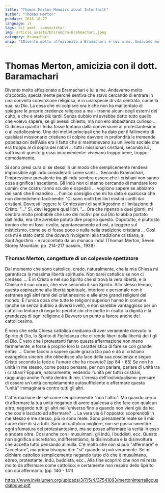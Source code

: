 ```yaml
---
title: "Thomas Merton Memoirs about Interfaith"
author: "Thomas Merton"
pubdate: 2016-10-27
language: it
tags: sit amet, consectetur
img: article_assets/Dhirendra-Brahmachari.jpeg
category: Bramachari
snip: "IDivento molto affezionato a Bramachari e lui a me. Andavamo molto d'accordo, specialmente perché sentiva che stavo cercando di entrare in una convinta convinzione religiosa, e in una specie di vita centrata, come la sua, su Dio."
---
```


# Thomas Merton, amicizia con il dott. Baramachari

Divento molto affezionato a Bramachari e lui a me. Andavamo molto d'accordo, specialmente perché sentiva che stavo cercando di entrare in una convinta convinzione religiosa, e in una specie di vita centrata, come la sua, su Dio. La cosa che mi colpisce ora è che non ha mai tentato di spiegare le proprie credenze religiose a me - tranne alcuni degli esterni del culto, e che è stato più tardi. Senza dubbio mi avrebbe detto tutto quello che volevo sapere, se gli avessi chiesto, ma non ero abbastanza curioso ... Ci diceva quanto l'India fosse lontana dalla conversione al protestantesimo o al cattolicesimo. Uno dei motivi principali che ha dato per il fallimento di qualsiasi missionario cristiano di colpire davvero in profondità le tremende popolazioni dell'Asia era il fatto che si mantenevano su un livello sociale che era troppo al di sopra dei nativi ... tutti i missionari cristiani, secondo lui , soffriva di questo grosso inconveniente: vivevano troppo bene, troppo comodamente.

Si sono presi cura di se stessi in un modo che semplicemente rendeva impossibile agli indù considerarli come santi ... Secondo Bramachari, l'impressione prevalente tra gli indù sembra essere che i cristiani non sanno cosa significa l'ascetismo. Gli indù non ci stanno cercando di mandare loro uomini che costruiranno scuole e ospedali ... vogliono sapere se abbiamo dei santi che li mandino ... l'unico consiglio che mi ha dato è qualcosa che non dimenticherò facilmente: "Ci sono molti bei libri mistici scritti dai cristiani. Dovresti leggere le Confessioni di sant'Agostino e l'imitazione di Cristo. "..." Sì, devi leggere quei libri. "... Ora che ripenso a quei giorni, mi sembra molto probabile che uno dei motivi per cui Dio lo abbia portato dall'India, era che avrebbe potuto dire proprio questo. Dopotutto, è piuttosto ironico che mi fossi rivolto, spontaneamente ad est, a leggere sul misticismo, come se ci fosse poco o nulla nella tradizione cristiana ... Così ora mi è stato detto che dovevo rivolgermi alla tradizione cristiana, a Sant'Agostino - e raccontato da un monaco indù!
(Thomas Merton, Seven Storey Mountain, pp. 214-217 passim., 1938)

### Thomas Merton, congetture di un colpevole spettatore

Dal momento che sono cattolico, credo, naturalmente, che la mia Chiesa mi garantisca la massima libertà spirituale. Non sarei cattolico se non ci credessi ... È in Cristo e nel suo Spirito che si trova la vera libertà, e la Chiesa è il suo corpo, che vive secondo il suo Spirito. Allo stesso tempo, questa aspirazione alla libertà spirituale, interiore e personale non è estranea agli altri rami del cristianesimo e alle altre grandi religioni del mondo. È l'unica cosa che tutte le religioni superiori hanno in comune (anche se senza dubbio a diversi livelli), e non sarebbe vantaggioso per un cattolico tentare di negarlo: perché ciò che mette in risalto la dignità e la grandezza di ogni religione è Davvero un punto a favore anche del cattolicesimo.

È vero che nella Chiesa cattolica crediamo di aver veramente ricevuto lo Spirito di Dio, lo Spirito di Figliolanza che ci rende liberi dalla libertà dei figli di Dio. È vero che i protestanti fanno questa affermazione non meno fermamente, e forse è proprio loro la caratteristica di fare se con grande enfasi ... Come faccio a sapere quale grazia Dio può e dà al cristiano evangelico sincero che obbedisce alla luce della sua coscienza e segue Cristo secondo la fede e l'amore che ha ricevuto? (pp 84 - 85) Se non ho unità in me stesso, come posso pensare, per non parlare, parlare di unità tra i cristiani? Eppure, naturalmente, vedendo l'unità per tutti i cristiani, raggiungo anche l'unità dentro di me. L'eresia dell'individualismo: pensare di essere un'unità completamente autosufficiente e affermare questa "unità" immaginaria contro tutti gli altri.

L'affermazione del sé come semplicemente "non l'altro". Ma quando cerco di affermare la tua unità negando di avere qualcosa a che fare con qualcun altro, negando tutti gli altri nell'universo fino a quando non vieni giù da te: che cos'è lasciato ad affermare? ... La vera via è l'opposto: scoprendoli in me stesso e me stesso, più io sono reale. Sono pienamente reale se il mio cuore dice di sì a tutti. Sarò un cattolico migliore, non se posso smentire ogni sfumatura del protestantesimo, ma se posso affermare la verità in esso e andare oltre. Così anche con i musulmani, gli indù, i buddisti, ecc. Questo non significa sincretismo, indifferentismo, la disinvoltura e la disinvoltura che accetta tutto pensando al nulla. C'è molto che non si può "affermare" e "accettare", ma prima bisogna dire "si" quando si può veramente. Se mi dichiaro cattolico semplicemente negando tutto ciò che è musulmano, ebreo, protestante, indù, buddista, ecc., Alla fine scoprirò che non mi resta molto da affermare come cattolico: e certamente non respiro dello Spirito con cui affermarlo. (pp. 140 - 141)

https://www.invialumen.org/uploads/3/7/5/4/37541063/mertoninterreligousdialogue.pdf
